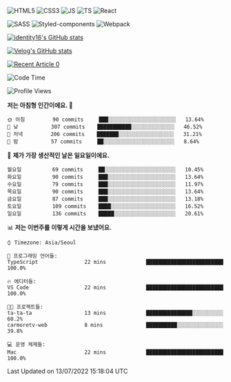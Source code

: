 ![HTML5](https://img.shields.io/badge/html5-E34F26?style=for-the-badge&logo=html5&logoColor=white)
![CSS3](https://img.shields.io/badge/css3-1572B6?style=for-the-badge&logo=css3&logoColor=white)
![JS](https://img.shields.io/badge/javascript-F7DF1E?style=for-the-badge&logo=javascript&logoColor=black)
![TS](https://img.shields.io/badge/typescript-3178C6?style=for-the-badge&logo=typescript&logoColor=white)
![React](https://img.shields.io/badge/react-61DAFB?style=for-the-badge&logo=javascript&logoColor=black)

![SASS](https://img.shields.io/badge/sass-CC6699?style=for-the-badge&logo=sass&logoColor=white)
![Styled-components](https://img.shields.io/badge/styled_components-DB7093?style=for-the-badge&logo=styled-components&logoColor=white)
![Webpack](https://img.shields.io/badge/webpack-8DD6F9?style=for-the-badge&logo=webpack&logoColor=black)

[![identity16's GitHub stats](https://github-readme-stats.vercel.app/api?username=identity16&theme=graywhite&show_icons=true)](https://github.com/anuraghazra/github-readme-stats)

[![Velog's GitHub stats](https://velog-readme-stats.vercel.app/api?name=identity16)](https://velog-readme-stats.vercel.app/api/redirect?name=identity16)

<a target="_blank" href="https://github-readme-medium-recent-article.vercel.app/medium/@identity16/0"><img src="https://github-readme-medium-recent-article.vercel.app/medium/@identity16/0" alt="Recent Article 0"></a>

<!--START_SECTION:waka-->
![Code Time](http://img.shields.io/badge/Code%20Time-0%20secs-blue)

![Profile Views](http://img.shields.io/badge/Profile%20Views-0-blue)

**저는 아침형 인간이에요. 🐤** 

```text
🌞 아침         90 commits     ███░░░░░░░░░░░░░░░░░░░░░░   13.64% 
🌆 낮　         307 commits    ███████████░░░░░░░░░░░░░░   46.52% 
🌃 저녁         206 commits    ███████░░░░░░░░░░░░░░░░░░   31.21% 
🌙 밤　         57 commits     ██░░░░░░░░░░░░░░░░░░░░░░░   8.64%

```
📅 **제가 가장 생산적인 날은 일요일이에요.** 

```text
월요일          69 commits     ██░░░░░░░░░░░░░░░░░░░░░░░   10.45% 
화요일          90 commits     ███░░░░░░░░░░░░░░░░░░░░░░   13.64% 
수요일          79 commits     ███░░░░░░░░░░░░░░░░░░░░░░   11.97% 
목요일          90 commits     ███░░░░░░░░░░░░░░░░░░░░░░   13.64% 
금요일          87 commits     ███░░░░░░░░░░░░░░░░░░░░░░   13.18% 
토요일          109 commits    ████░░░░░░░░░░░░░░░░░░░░░   16.52% 
일요일          136 commits    █████░░░░░░░░░░░░░░░░░░░░   20.61%

```


📊 **저는 이번주를 이렇게 시간을 보냈어요.** 

```text
⌚︎ Timezone: Asia/Seoul

💬 프로그래밍 언어들: 
TypeScript               22 mins             █████████████████████████   100.0%

🔥 에디터들: 
VS Code                  22 mins             █████████████████████████   100.0%

🐱‍💻 프로젝트들: 
ta-ta-ta                 13 mins             ███████████████░░░░░░░░░░   60.2% 
carmoretv-web            8 mins              ██████████░░░░░░░░░░░░░░░   39.8%

💻 운영 체제들: 
Mac                      22 mins             █████████████████████████   100.0%

```


 Last Updated on 13/07/2022 15:18:04 UTC
<!--END_SECTION:waka-->

